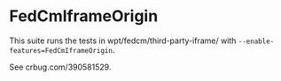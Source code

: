 # FedCmIframeOrigin
This suite runs the tests in wpt/fedcm/third-party-iframe/ with
`--enable-features=FedCmIframeOrigin`.

See crbug.com/390581529.
